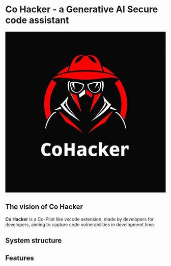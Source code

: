 # Co Hacker - a Generative AI Secure code assistant

![alt text](assets/logo.jpg)

## The vision of Co Hacker

**Co Hacker** is a Co-Pilot like vscode extension, made by developers for developers, aiming to capture code vulnerabilities in development time.



## System structure


## Features

